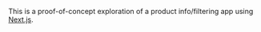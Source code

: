 This is a proof-of-concept exploration of a product info/filtering app using [Next.js](https://nextjs.org/).
